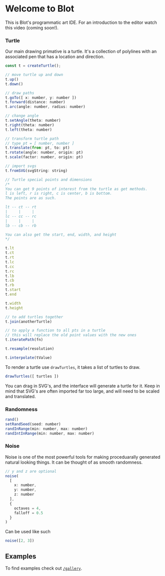 # Welcome to Blot

This is Blot's programmatic art IDE. For an introduction to the editor watch this video (coming soon!).

### Turtle

Our main drawing primative is a turtle. It's a collection of polylines with an associated pen that has a location and direction.

```js
const t = createTurtle();

// move turtle up and down
t.up()
t.down()

// draw paths
t.goTo([ x: number, y: number ])
t.forward(distance: number)
t.arc(angle: number, radius: number)

// change angle
t.setAngle(theta: number)
t.right(theta: number)
t.left(theta: number)

// transform turtle path
// type pt = [ number, number ]
t.translate(from: pt, to: pt)
t.rotate(angle: number, origin: pt)
t.scale(factor: number, origin: pt)

// import svgs
t.fromSVG(svgString: string)

// Turtle special points and dimensions
/*
You can get 9 points of interest from the turtle as get methods.
l is left, r is right, c is center, b is bottom.
The points are as such.

lt -- ct -- rt
|     |     |
lc -- cc -- rc
|     |     |
lb -- cb -- rb

You can also get the start, end, width, and height
*/

t.lt
t.ct
t.rt
t.lc
t.cc
t.rc
t.lb
t.cb
t.rb
t.start
t.end

t.width
t.height

// to add turtles together
t.join(anotherTurtle)

// to apply a function to all pts in a turtle
// this will replace the old point values with the new ones
t.iteratePath(fn)

t.resample(resolution)

t.interpolate(tValue)
```

To render a turtle use `drawTurtles`, it takes a list of turtles to draw.

```js
drawTurtles([ turtles ])
```

You can drag in SVG's, and the interface will generate a turtle for it. Keep in mind that SVG's are often imported far too large, and will need to be scaled and translated.

### Randomness

```js
rand()
setRandSeed(seed: number)
randInRange(min: number, max: number)
randIntInRange(min: number, max: number)
```

### Noise

Noise is one of the most powerful tools for making proceduarally generated natural looking things. It can be thought of as smooth randomness.

```js
// y and z are optional
noise(
  [
    x: number,
    y: number,
    z: number
  ],
  {
    octaves = 4,
    falloff = 0.5
  }
)
```

Can be used like such

```js
noise([2, 3])
```

## Examples

To find examples check out [`/gallery`](/gallery).

